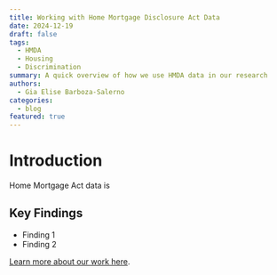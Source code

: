 ```yaml
---
title: Working with Home Mortgage Disclosure Act Data
date: 2024-12-19
draft: false
tags:
  - HMDA
  - Housing
  - Discrimination
summary: A quick overview of how we use HMDA data in our research
authors:
  - Gia Elise Barboza-Salerno
categories:
  - blog
featured: true
---
```


# Introduction
Home Mortgage Act data is

## Key Findings
- Finding 1
- Finding 2

[Learn more about our work here]().
